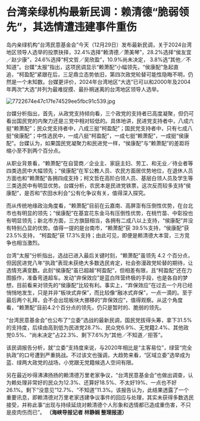# 台湾亲绿机构最新民调：赖清德“脆弱领先”，其选情遭违建事件重伤

岛内亲绿机构“台湾民意基金会”今天（12月29日）发布最新民调，关于2024台湾地区领导人选举的投票抉择，32.4%选择“赖清德／萧美琴”，28.2%选择“侯友宜／赵少康”，24.6%选择“柯文哲／吴欣盈”，10.9%尚未决定，
3.8%选“其他／不知道”。台媒“太报”指出，这项民调显示“赖萧配”小幅领先，“侯康配”急起直追，“柯盈配”紧跟在后，三足鼎立态势依旧，第四次政党轮替可能性隐晦不明，仍然是一个未知数。台媒更评价，2024年台湾地区“大选”已可以和2000年及2004年两次“大选”并列为最难捉摸、最扑朔迷离的台湾地区领导人选举。

![7722674e47c17fe74529ee5fbc91c539.jpg](https://raw.githubusercontent.com/qqhsx/qqnews_image/main/台湾亲绿机构最新民调：赖清德“脆弱领先”，其选情遭违建事件重伤/7722674e47c17fe74529ee5fbc91c539.jpg)

台媒分析指出，首先，从政党支持倾向看，三个政党的支持者已高度凝聚，但仍可看出国民党的内聚力还是三党中相对较低的。具体地讲，民进党支持者中，八成六挺“赖萧配”；民众党支持者中，八成三挺“柯盈配”；国民党支持者中，只有七成八挺“侯康配”；中性选民中，一成八挺“柯盈配”，一成七挺“赖萧配”，一成挺“侯康配”。台媒认为，如果国民党凝聚力和民进党一样，“侯康配”与“赖萧配”的差距将缩小至不到两个百分点。

从职业背景看，“赖萧配”在自营商／企业主、家庭主妇、劳工、和无业／待业者等
四类选民中大幅领先；“侯康配”在军公教人员、农民方面居优势地位，在退休人员方面也和“赖萧配”各拥四成支持；柯文哲在高阶白领人员、基层白领人员及学生等三类选民中有明显优势。台媒分析，农民本是民进党铁票，这次反而较多支持“侯康配”，是否和“农田水利会”公有化争议有关，值得深入探究。

而从传统地缘政治角度看，“赖萧配”目前在云嘉南、高屏澎有压倒性优势，在台北市也有明显的领先；“侯康配”在基宜花东金马有压倒性优势，在桃竹苗、中彰投也有明显领先；新北市方面，三方旗鼓相当，各拥有二成八以上支持，“侯康配”并没有特别凸显的优势。值得一提的是台南市，“赖萧配”获
39.5%支持，“侯康配”获 23.5%支持， “柯盈配”获 17.3%支持；由此可见，即便是赖清德大本营，三方竞争也相当激烈。

台湾“太报”分析指出，选战已进入最后关键时刻，“赖萧配”虽领先 4.2 个百分点，
但因民进党八年“执政”表现未获绝大多数选民肯定，社会弥漫政党轮替的期待，让选情充满变数。此刻“侯康配”虽已超越“柯盈配”，但相差有限，且“柯盈配”还在力图振作，准备弯道超车。发动“弃保效应”是蓝白阵营终极的手段，也是各自的梦想，目前看来对领先的“侯康配”比较有利。事实上，“弃保效应”在过去一个月已经悄悄地发生，只是并非“板块式弃保”，而比较像“融冰式弃保”，一点一滴的。至于最后两个礼拜，会不会出现板块大挪移的“弃保效应”，值得观察。从这个角度看，“赖萧配”目前4.2个百分点的领先，仍只是暂时的、脆弱的领先。

“台湾民意基金会”也公布了“立委”选战的最新民调，国民党拔得头筹，拿下31.5%的支持度，后续由高到低为民进党28.7%、民众党6.9%、无党籍2.4%、其他政党0.5%、“尚未决定”占22.3%、剩下7.6%为“其他／不知道／拒答”。

该民调报告分析，就“立委”支持度来说，与2020年相比是“主客易位”，绿营“完全执政”的口号遭到严重挑战。不过该文也强调，大趋势来看，“区域立委”选举成为蓝、绿两大政党的战场，小党跟无党籍候选人空间有限。

另在最近吵得沸沸扬扬的赖清德万里老家争议，“台湾民意基金会”也做出调查，认为赖处理非常好的民众为12.3%、还算好18.5%、不太好19%、一点也不好26.1%。剩下“没意见”12.7%、“不知道”11.3%。该报告认为，此结果透露了一个重要讯息，即赖清德对万里老家违建争议事件的回应与处理，其实未获得多数选民接受，并称此事“出现与持续延烧对赖清德个人形象和选情都已造成重伤害，不只是皮肉伤而已”。
**（海峡导报记者 林静娴 整理报道）**


